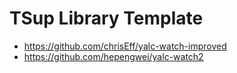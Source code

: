 # TSup Library Template

- https://github.com/chrisEff/yalc-watch-improved
- https://github.com/hepengwei/yalc-watch2
